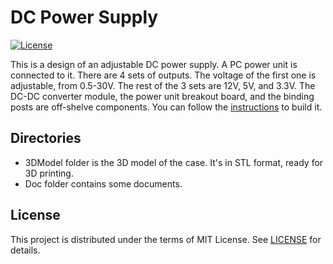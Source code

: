 # DC Power Supply

[![License](https://img.shields.io/github/license/mashape/apistatus.svg)](LICENSE)

This is a design of an adjustable DC power supply. A PC power unit is connected to it. There are 4 sets of outputs. The voltage of the first one is adjustable, from 0.5-30V. The rest of the 3 sets are 12V, 5V, and 3.3V. The DC-DC converter module, the power unit breakout board, and the binding posts are off-shelve components. You can follow the [instructions](Doc/Instructions.md) to build it.

## Directories

* 3DModel folder is the 3D model of the case. It's in STL format, ready for 3D printing.
* Doc folder contains some documents.

## License

This project is distributed under the terms of MIT License. See [LICENSE](LICENSE) for details.
